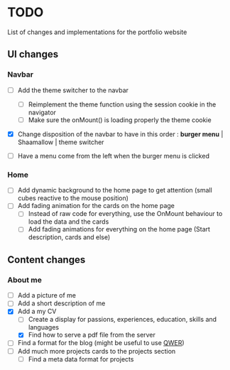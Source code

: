 # TODO

List of changes and implementations for the portfolio website

## UI changes

### Navbar

- [ ] Add the theme switcher to the navbar

  - [ ] Reimplement the theme function using the session cookie in the navigator
  - [ ] Make sure the onMount() is loading properly the theme cookie

- [x] Change disposition of the navbar to have in this order : **burger menu** | Shaamallow | theme switcher
- [ ] Have a menu come from the left when the burger menu is clicked

### Home

- [ ] Add dynamic background to the home page to get attention (small cubes reactive to the mouse position)
- [ ] Add fading animation for the cards on the home page
  - [ ] Instead of raw code for everything, use the OnMount behaviour to load the data and the cards
  - [ ] Add fading animations for everything on the home page (Start description, cards and else)

## Content changes

### About me

- [ ] Add a picture of me
- [ ] Add a short description of me
- [x] Add a my CV
  - [ ] Create a display for passions, experiences, education, skills and languages
  - [x] Find how to serve a pdf file from the server
- [ ] Find a format for the blog (might be useful to use [QWER](https://github.com/kwchang0831/svelte-QWER))
- [ ] Add much more projects cards to the projects section
  - [ ] Find a meta data format for projects
